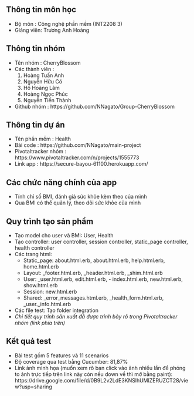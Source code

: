 

<h2>Thông tin môn học </h2>
  <ul>
    <li>Bộ môn : Công nghệ phần mềm (INT2208 3)</li>
    <li>Giảng viên: Trương Anh Hoàng</li>
  </ul> 

<h2>Thông tin nhóm </h2>
  <ul>
    <li>Tên nhóm : CherryBlossom </li>
    <li>Các thành viên : 
      <ol>
        <li>Hoàng Tuấn Anh </li>
        <li>Nguyễn Hữu Có </li>
        <li>Hồ Hoàng Lâm</li>
        <li>Hoàng Ngọc Phúc </li>
        <li>Nguyễn Tiến Thành</li>
      </ol>
    </li>
    <li>Github nhóm : https://github.com/NNagato/Group-CherryBlossom </li>
  </ul>  

<h2>Thông tin dự án</h2>
  <ul>
    <li>Tên phần mềm : Health</li>
    <li>Bài code : https://github.com/NNagato/main-project </li>
    <li>Pivotaltracker nhóm : https://www.pivotaltracker.com/n/projects/1555773 </li>
    <li>Link app : https://secure-bayou-61100.herokuapp.com/</li>
  </ul>

<h2>Các chức năng chính của app</h2>
  <ul>
    <li>Tính chỉ số BMI, đánh giá sức khỏe kèm theo của mình </li>
    <li>Qua BMI có thể quản lý, theo dõi sức khỏe của mình </li>
  </ul>

<h2>Quy trình tạo sản phẩm</h2>
<ul>
  <li>Tạo model cho user và BMI: User, Health</li>
  <li>Tạo controller: user controller, session controller, static_page   controller, health controller</li>
  <li>Các trang html: 
    <ul>
      <li>Static_page: about.html.erb, about.html.erb, help.html.erb, home.html.erb </li>
      <li>Layout: _footer.html.erb, _header.html.erb, _shim.html.erb </li>
      <li>User: _user.html.erb, edit.html.erb, - index.html.erb, new.html.erb, show.html.erb</li>
      <li>Session: new.html.erb </li>
      <li>Shared: _error_messages.html.erb, _health_form.html.erb, _user._info.html.erb</li>
    </ul>
  </li>
  <li>Các file test: Tạo folder integration</li>
  <li><i>Chi tiết quy trình sản xuất đã được trình bày rõ trong Pivotaltracker nhóm (link phía trên) </i></li>
</ul>

<h2>Kết quả test </h2>
  <ul>
    <li>Bài test gồm 5 features và 11 scenarios</li>
    <li>Độ coverage qua test bằng Cucumber: 81,87%</li>
    <li>Link ảnh minh họa (muốn xem rõ bạn click vào ảnh nhiều lần để phóng to ảnh trực tiếp trên link này còn nếu down về thì mở bằng paint): https://drive.google.com/file/d/0B9L2v2LdE3KNSlhUMlZERUZCT28/view?usp=sharing </li>
  </ul>

